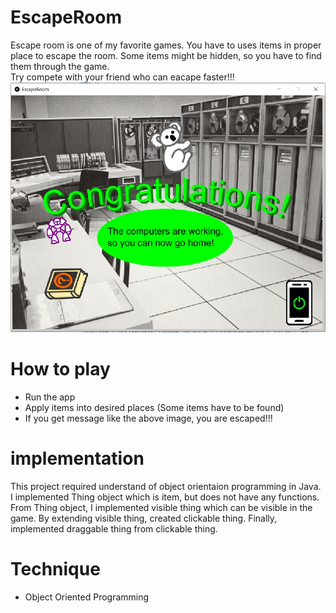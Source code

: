# EscapeRoom
Escape room is one of my favorite games. You have to uses items in proper place to escape the room. Some items might be hidden, so you have to find them through the game.\
Try compete with your friend who can eacape faster!!!\
<img src="./20200831_175509.jpg" width=600 height=400>

# How to play
- Run the app
- Apply items into desired places (Some items have to be found)
- If you get message like the above image, you are escaped!!!

# implementation
This project required understand of object orientaion programming in Java. I implemented Thing object which is item, but does not have any functions. From Thing object, I implemented visible thing which can be visible in the game. By extending visible thing, created clickable thing. Finally, implemented draggable thing from clickable thing.

# Technique
- Object Oriented Programming
